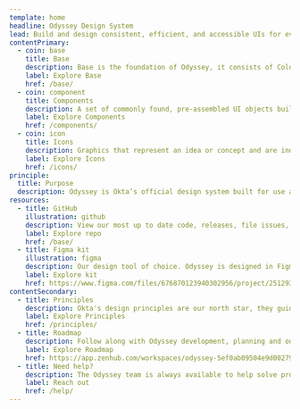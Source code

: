 ```yaml
---
template: home
headline: Odyssey Design System
lead: Build and design consistent, efficient, and accessible UIs for everybody.
contentPrimary:
  - coin: base
    title: Base
    description: Base is the foundation of Odyssey, it consists of Color, Design Tokens, HTML Elements, Iconography, and Typography.
    label: Explore Base
    href: /base/
  - coin: component
    title: Components
    description: A set of commonly found, pre-assembled UI objects built from the Odyssey Base and organized by function and form.
    label: Explore Components
    href: /components/
  - coin: icon
    title: Icons
    description: Graphics that represent an idea or concept and are independent of any particular language, specific words, or phrases.
    label: Explore Icons
    href: /icons/
principle:
  title: Purpose
  description: Odyssey is Okta’s official design system built for use across all Okta products and sites. We aim to enable designers and developers to build efficiently and consistently while optimizing for user experience and accessibility.
resources:
  - title: GitHub
    illustration: github
    description: View our most up to date code, releases, file issues, propose changes on Github.
    label: Explore repo
    href: /base/
  - title: Figma kit
    illustration: figma
    description: Our design tool of choice. Odyssey is designed in Figma, which also houses our UI Kit.
    label: Explore kit
    href: https://www.figma.com/files/676870123940302956/project/2512934/Odyssey-UI
contentSecondary:
  - title: Principles
    description: Okta's design principles are our north star, they guide us in making critical decisions as a team.
    label: Explore Principles
    href: /principles/
  - title: Roadmap
    description: Follow along with Odyssey development, planning and our long term roadmap on ZenHub.
    label: Explore Roadmap
    href: https://app.zenhub.com/workspaces/odyssey-5ef0ab09504e9d002794ba2e/roadmap
  - title: Need help?
    description: The Odyssey team is always available to help solve problems and improve the system.
    label: Reach out
    href: /help/
---
```

